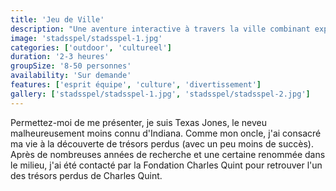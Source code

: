 ```yaml
---
title: 'Jeu de Ville'
description: "Une aventure interactive à travers la ville combinant exploration et défis d'équipe"
image: 'stadsspel/stadsspel-1.jpg'
categories: ['outdoor', 'cultureel']
duration: '2-3 heures'
groupSize: '8-50 personnes'
availability: 'Sur demande'
features: ['esprit équipe', 'culture', 'divertissement']
gallery: ['stadsspel/stadsspel-1.jpg', 'stadsspel/stadsspel-2.jpg']
---
```


Permettez-moi de me présenter, je suis Texas Jones, le neveu malheureusement moins connu d'Indiana. Comme mon oncle, j'ai consacré ma vie à la découverte de trésors perdus (avec un peu moins de succès). Après de nombreuses années de recherche et une certaine renommée dans le milieu, j'ai été contacté par la Fondation Charles Quint pour retrouver l'un des trésors perdus de Charles Quint.
